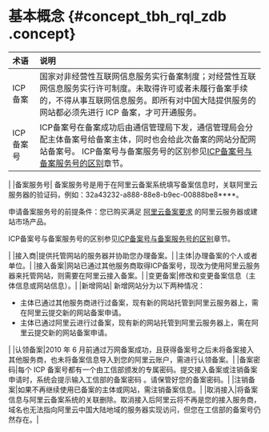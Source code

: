 # 基本概念 {#concept_tbh_rql_zdb .concept}

|术语|说明|
|:-|:-|
|ICP备案|国家对非经营性互联网信息服务实行备案制度；对经营性互联网信息服务实行许可制度。未取得许可或者未履行备案手续的，不得从事互联网信息服务。即所有对中国大陆提供服务的网站都必须先进行 ICP 备案，才可开通服务。|
|ICP备案号|ICP备案号在备案成功后由通信管理局下发，通信管理局会分配主体备案号给备案主体，同时也会给此次备案的网站分配网站备案号。 ICP备案号与备案服务号的区别参见[ICP备案号与备案服务号的区别](../intl.zh-CN/常见问题/备案场景及基本概念FAQ/基本概念FAQ.md#section_oud_xhz_563)章节。

 |
|备案服务号| 备案服务号是用于在阿里云备案系统填写备案信息时，关联阿里云服务器的验证码，例如：32a43232-a888-88e8-b9ec-00888be8\*\*\*\*。

 申请备案服务号的前提条件：您已购买满足 [阿里云备案要求](intl.zh-CN/ICP备案前准备/ICP备案前准备概述.md#) 的阿里云服务器或建站市场产品。

 ICP备案号与备案服务号的区别参见[ICP备案号与备案服务号的区别](../intl.zh-CN/常见问题/备案场景及基本概念FAQ/基本概念FAQ.md#section_oud_xhz_563)章节。

 |
|接入商|提供托管网站的服务器并协助您办理备案。|
|主体|办理备案的个人或者单位。|
|接入备案|网站已通过其他服务商取得ICP备案号，现改为使用阿里云服务器来托管网站，则需要在阿里云接入备案。|
|变更备案|修改和变更备案信息（主体信息或网站信息）。|
|新增网站| 新增网站分为以下两种情况：

 -   主体已通过其他服务商进行过备案，现有新的网站托管到阿里云服务器上，需在阿里云提交新的网站备案申请。
-   主体已通过阿里云进行过备案，现有新的网站托管到阿里云服务器上，需在阿里云提交新的网站备案申请。

 |
|认领备案|2010 年 6 月前通过万网备案成功，且获得备案号之后未将备案接入其他服务商，也未将备案信息导入到您的阿里云账户，需进行认领备案。|
|备案密码|每个 ICP 备案号都有一个由工信部颁发的专属密码。提交接入备案或注销备案申请时，系统会提示输入工信部的备案密码 。请保管好您的备案密码。|
|注销备案|如果不再继续使用已备案的主体或网站，需注销备案信息。|
|取消接入|将备案信息与阿里云备案系统的关联删除。取消接入后阿里云将不再是您的接入服务商，域名也无法指向阿里云中国大陆地域的服务器实现访问，但您在工信部的备案号仍然存在。|

